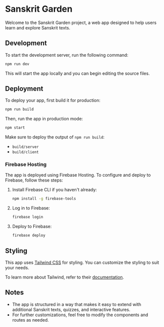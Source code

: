 # Sanskrit Garden

Welcome to the Sanskrit Garden project, a web app designed to help users learn and explore Sanskrit texts.

## Development

To start the development server, run the following command:

```bash
npm run dev
```

This will start the app locally and you can begin editing the source files.

## Deployment

To deploy your app, first build it for production:

```bash
npm run build
```

Then, run the app in production mode:

```bash
npm start
```

Make sure to deploy the output of `npm run build`:

- `build/server`
- `build/client`

### Firebase Hosting

The app is deployed using Firebase Hosting. To configure and deploy to Firebase, follow these steps:

1. Install Firebase CLI if you haven't already:
   ```bash
   npm install -g firebase-tools
   ```

2. Log in to Firebase:
   ```bash
   firebase login
   ```

3. Deploy to Firebase:
   ```bash
   firebase deploy
   ```

## Styling

This app uses [Tailwind CSS](https://tailwindcss.com/) for styling. You can customize the styling to suit your needs. 

To learn more about Tailwind, refer to their [documentation](https://tailwindcss.com/docs).

## Notes

- The app is structured in a way that makes it easy to extend with additional Sanskrit texts, quizzes, and interactive features.
- For further customizations, feel free to modify the components and routes as needed.